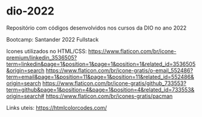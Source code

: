 # dio-2022
Repositório com códigos desenvolvidos nos cursos da DIO no ano 2022 

Bootcamp: Santander 2022 Fullstack

Icones utilizados no HTML/CSS:
https://www.flaticon.com/br/icone-premium/linkedin_3536505?term=linkedin&page=1&position=1&page=1&position=1&related_id=3536505&origin=search
https://www.flaticon.com/br/icone-gratis/o-email_552486?term=email&page=1&position=11&page=1&position=11&related_id=552486&origin=search
https://www.flaticon.com/br/icone-gratis/github_733553?term=github&page=1&position=4&page=1&position=4&related_id=733553&origin=search#
https://www.flaticon.com/br/icones-gratis/pacman


Links uteis:
https://htmlcolorcodes.com/